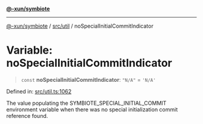 [**@-xun/symbiote**](../../../README.md)

***

[@-xun/symbiote](../../../README.md) / [src/util](../README.md) / noSpecialInitialCommitIndicator

# Variable: noSpecialInitialCommitIndicator

> `const` **noSpecialInitialCommitIndicator**: `"N/A"` = `'N/A'`

Defined in: [src/util.ts:1062](https://github.com/Xunnamius/symbiote/blob/7b8ca545f93c3e9d22b693c6c58dbb29604867ff/src/util.ts#L1062)

The value populating the SYMBIOTE_SPECIAL_INITIAL_COMMIT environment variable
when there was no special initialization commit reference found.
